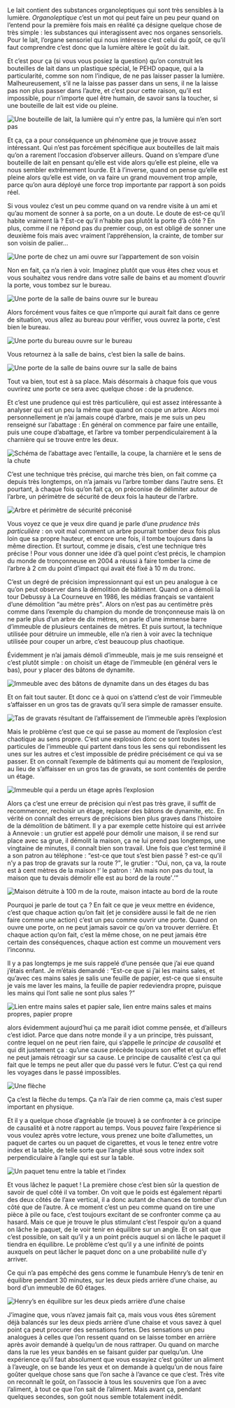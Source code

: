 Le lait contient des substances organoleptiques qui sont très sensibles à la lumière. *Organoleptique* c’est un mot qui peut faire un peu peur quand on l’entend pour la première fois mais en réalité ça désigne quelque chose de très simple : les substances qui interagissent avec nos organes sensoriels. Pour le lait, l’organe sensoriel qui nous intéresse c’est celui du goût, ce qu’il faut comprendre c’est donc que la lumière altère le goût du lait.

Et c’est pour ça (si vous vous posiez la question) qu’on construit les bouteilles de lait dans un plastique spécial, le PEHD opaque, qui a la particularité, comme son nom l’indique, de ne pas laisser passer la lumière. Malheureusement, s’il ne la laisse pas passer dans un sens, il ne la laisse pas non plus passer dans l’autre, et c’est pour cette raison, qu’il est impossible, pour n’importe quel être humain, de savoir sans la toucher, si une bouteille de lait est vide ou pleine.

![Une bouteille de lait, la lumière qui n’y entre pas, la lumière qui n’en sort pas](img/illu-livre/bouteilles-de-lait/01.png)

Et ça, ça a pour conséquence un phénomène que je trouve assez intéressant. Qui n’est pas forcément spécifique aux bouteilles de lait mais qu’on a rarement l’occasion d’observer ailleurs. Quand on s’empare d’une bouteille de lait en pensant qu’elle est vide alors qu’elle est pleine, elle va nous sembler extrêmement lourde. Et à l’inverse, quand on pense qu’elle est pleine alors qu’elle est vide, on va faire un grand mouvement trop ample, parce qu’on aura déployé une force trop importante par rapport à son poids réel.

Si vous voulez c’est un peu comme quand on va rendre visite à un ami et qu’au moment de sonner à sa porte, on a un doute. Le doute de est-ce qu’il habite vraiment là ? Est-ce qu’il n’habite pas plutôt la porte d’à côté ? En plus, comme il ne répond pas du premier coup, on est obligé de sonner une deuxième fois mais avec vraiment l’appréhension, la crainte, de tomber sur son voisin de palier…

![Une porte de chez un ami ouvre sur l’appartement de son voisin](img/illu-livre/bouteilles-de-lait/02.png)

Non en fait, ça n’a rien à voir. Imaginez plutôt que vous êtes chez vous et vous souhaitez vous rendre dans votre salle de bains et au moment d’ouvrir la porte, vous tombez sur le bureau.

![Une porte de la salle de bains ouvre sur le bureau](img/illu-livre/bouteilles-de-lait/03.png)

Alors forcément vous faites ce que n’importe qui aurait fait dans ce genre de situation, vous allez au bureau pour vérifier, vous ouvrez la porte, c’est bien le bureau.

![Une porte du bureau ouvre sur le bureau](img/illu-livre/bouteilles-de-lait/04.png)

Vous retournez à la salle de bains, c’est bien la salle de bains.

![Une porte de la salle de bains ouvre sur la salle de bains](img/illu-livre/bouteilles-de-lait/05.png)

Tout va bien, tout est à sa place. Mais désormais à chaque fois que vous ouvrirez une porte ce sera avec quelque chose : de la prudence.

Et c’est une prudence qui est très particulière, qui est assez intéressante à analyser qui est un peu la même que quand on coupe un arbre. Alors moi personnellement je n’ai jamais coupé d’arbre, mais je me suis un peu renseigné sur l’abattage : En général on commence par faire une entaille, puis une coupe d’abattage, et l’arbre va tomber perpendiculairement à la charnière qui se trouve entre les deux.

![Schéma de l’abattage avec l’entaille, la coupe, la charnière et le sens de la chute](img/illu-livre/bouteilles-de-lait/06.png)

C’est une technique très précise, qui marche très bien, on fait comme ça depuis très longtemps, on n’a jamais vu l’arbre tomber dans l’autre sens. Et pourtant, à chaque fois qu’on fait ça, on préconise de délimiter autour de l’arbre, un périmètre de sécurité de deux fois la hauteur de l’arbre.

![Arbre et périmètre de sécurité préconisé](img/illu-livre/bouteilles-de-lait/07.png)

Vous voyez ce que je veux dire quand je parle d’une *prudence très particulière* : on voit mal comment un arbre pourrait tomber deux fois plus loin que sa propre hauteur, et encore une fois, il tombe toujours dans la même direction. Et surtout, comme je disais, c’est une technique très précise ! Pour vous donner une idée d’à quel point c’est précis, le champion du monde de tronçonneuse en 2004 a réussi à faire tomber la cime de l’arbre à 2 cm du point d’impact qui avait été fixé à 10 m du tronc.

C’est un degré de précision impressionnant qui est un peu analogue à ce qu’on peut observer dans la démolition de bâtiment. Quand on a démoli la tour Debussy à La Courneuve en 1986, les médias français se vantaient d’une démolition <q>au mètre près</q>. Alors on n’est pas au centimètre près comme dans l’exemple du champion du monde de tronçonneuse mais là on ne parle plus d’un arbre de dix mètres, on parle d’une immense barre d’immeuble de plusieurs centaines de mètres. Et puis surtout, la technique utilisée pour détruire un immeuble, elle n’a rien à voir avec la technique utilisée pour couper un arbre, c’est beaucoup plus chaotique.

Évidemment je n’ai jamais démoli d’immeuble, mais je me suis renseigné et c’est plutôt simple : on choisit un étage de l’immeuble (en général vers le bas), pour y placer des bâtons de dynamite.

![Immeuble avec des bâtons de dynamite dans un des étages du bas](img/illu-livre/bouteilles-de-lait/08.png)

Et on fait tout sauter. Et donc ce à quoi on s’attend c’est de voir l’immeuble s’affaisser en un gros tas de gravats qu’il sera simple de ramasser ensuite.

![Tas de gravats résultant de l’affaissement de l’immeuble après l’explosion](img/illu-livre/bouteilles-de-lait/09.png)

Mais le problème c’est que ce qui se passe au moment de l’explosion c’est chaotique au sens propre. C’est une explosion donc ce sont toutes les particules de l’immeuble qui partent dans tous les sens qui rebondissent les unes sur les autres et c’est impossible de prédire précisément ce qui va se passer. Et on connaît l’exemple de bâtiments qui au moment de l’explosion, au lieu de s’affaisser en un gros tas de gravats, se sont contentés de perdre un étage.

![Immeuble qui a perdu un étage après l’explosion](img/illu-livre/bouteilles-de-lait/10.png)

Alors ça c’est une erreur de précision qui n’est pas très grave, il suffit de recommencer, rechoisir un étage, replacer des bâtons de dynamite, etc. En vérité on connaît des erreurs de précisions bien plus graves dans l’histoire de la démolition de bâtiment. Il y a par exemple cette histoire qui est arrivée à Annevoie : un grutier est appelé pour démolir une maison, il se rend sur place avec sa grue, il démolit la maison, ça ne lui prend pas longtemps, une vingtaine de minutes, il connaît bien son travail. Une fois que c’est terminé il a son patron au téléphone : <q>est-ce que tout s’est bien passé ? est-ce qu’il n’y a pas trop de gravats sur la route ?</q>, le grutier : <q>Oui, non, ça va, la route est à cent mètres de la maison !<q> le patron : <q>Ah mais non pas du tout, la maison que tu devais démolir elle est au bord de la route</q>.

![Maison détruite à 100 m de la route, maison intacte au bord de la route](img/illu-livre/bouteilles-de-lait/11.png)

Pourquoi je parle de tout ça ? En fait ce que je veux mettre en évidence, c’est que chaque action qu’on fait (et je considère aussi le fait de ne rien faire comme une action) c’est un peu comme ouvrir une porte. Quand on ouvre une porte, on ne peut jamais savoir ce qu’on va trouver derrière. Et chaque action qu’on fait, c’est la même chose, on ne peut jamais être certain des conséquences, chaque action est comme un mouvement vers l’inconnu.

Il y a pas longtemps je me suis rappelé d’une pensée que j’ai eue quand j’étais enfant. Je m’étais demandé : <q>Est-ce que si j’ai les mains sales, et qu’avec ces mains sales je salis une feuille de papier, est-ce que si ensuite je vais me laver les mains, la feuille de papier redeviendra propre, puisque les mains qui l’ont salie ne sont plus sales ?</q>

![Lien entre mains sales et papier sale, lien entre mains sales et mains propres, papier propre](img/illu-livre/bouteilles-de-lait/12.png)

alors évidemment aujourd’hui ça me parait idiot comme pensée, et d’ailleurs c’est idiot. Parce que dans notre monde il y a un principe, très puissant, contre lequel on ne peut rien faire, qui s’appelle le *principe de causalité* et qui dit justement ça : qu’une cause précède toujours son effet et qu’un effet ne peut jamais rétroagir sur sa cause. Le principe de causalité c’est ça qui fait que le temps ne peut aller que du passé vers le futur. C’est ça qui rend les voyages dans le passé impossibles.

![Une flèche](img/illu-livre/bouteilles-de-lait/13.png)

Ça c’est la flèche du temps. Ça n’a l’air de rien comme ça, mais c’est super important en physique.

Et il y a quelque chose d’agréable (je trouve) à se confronter à ce principe de causalité et à notre rapport au temps. Vous pouvez faire l’expérience si vous voulez après votre lecture, vous prenez une boite d’allumettes, un paquet de cartes ou un paquet de cigarettes, et vous le tenez entre votre index et la table, de telle sorte que l’angle situé sous votre index soit perpendiculaire à l’angle qui est sur la table.

![Un paquet tenu entre la table et l’index](img/illu-livre/bouteilles-de-lait/14.png)

Et vous lâchez le paquet ! La première chose c’est bien sûr la question de savoir de quel côté il va tomber. On voit que le poids est également réparti des deux côtés de l’axe vertical, il a donc autant de chances de tomber d’un côté que de l’autre. À ce moment c’est un peu comme quand on tire une pièce à pile ou face, c’est toujours excitant de se confronter comme ça au hasard. Mais ce que je trouve le plus stimulant c’est l’espoir qu’on a quand on lâche le paquet, de le voir tenir en équilibre sur un angle. Et on sait que c’est possible, on sait qu’il y a un point précis auquel si on lâche le paquet il tiendra en équilibre. Le problème c’est qu’il y a une infinité de points auxquels on peut lâcher le paquet donc on a une probabilité nulle d’y arriver.

Ce qui n’a pas empêché des gens comme le funambule Henry’s de tenir en équilibre pendant 30 minutes, sur les deux pieds arrière d’une chaise, au bord d’un immeuble de 60 étages.

![Henry’s en équilibre sur les deux pieds arrière d’une chaise](img/illu-livre/bouteilles-de-lait/15.png)

J’imagine que, vous n’avez jamais fait ça, mais vous vous êtes sûrement déjà balancés sur les deux pieds arrière d’une chaise et vous savez à quel point ça peut procurer des sensations fortes. Des sensations un peu analogues à celles que l’on ressent quand on se laisse tomber en arrière après avoir demandé à quelqu’un de nous rattraper. Ou quand on marche dans la rue les yeux bandés en se faisant guider par quelqu’un. Une expérience qu’il faut absolument que vous essayiez c’est goûter un aliment à l’aveugle, on se bande les yeux et on demande à quelqu’un de nous faire goûter quelque chose sans que l’on sache à l’avance ce que c’est. Très vite on reconnaît le goût, on l’associe à tous les souvenirs que l’on a avec l’aliment, à tout ce que l’on sait de l’aliment. Mais avant ça, pendant quelques secondes, son goût nous semble totalement inédit.

